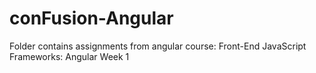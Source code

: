 # conFusion-Angular
Folder contains assignments from angular course: Front-End JavaScript Frameworks: Angular Week 1

